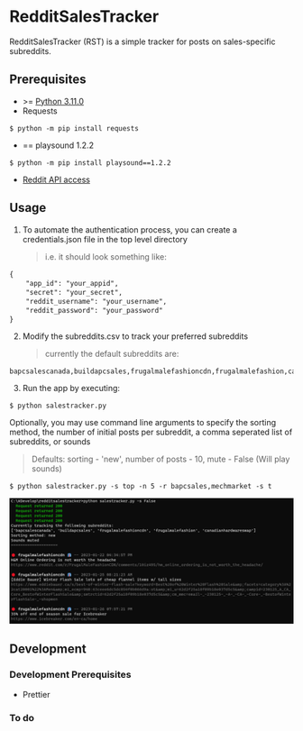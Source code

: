 # RedditSalesTracker

RedditSalesTracker (RST) is a simple tracker for posts on sales-specific subreddits.

## Prerequisites

- \>= [Python 3.11.0](https://www.python.org/downloads/)
- Requests

```
$ python -m pip install requests
```

- == playsound 1.2.2

```
$ python -m pip install playsound==1.2.2
```

- [Reddit API access](https://github.com/reddit-archive/reddit/wiki/OAuth2)

## Usage

1. To automate the authentication process, you can create a credentials.json file in the top level directory
   > i.e. it should look something like:

```
{
    "app_id": "your_appid",
    "secret": "your_secret",
    "reddit_username": "your_username",
    "reddit_password": "your_password"
}
```

2. Modify the subreddits.csv to track your preferred subreddits
   > currently the default subreddits are:

```
bapcsalescanada,buildapcsales,frugalmalefashioncdn,frugalmalefashion,canadianhardwareswap
```

3. Run the app by executing:

```
$ python salestracker.py
```

Optionally, you may use command line arguments to specify the sorting method, the number of initial posts per subreddit, a comma seperated list of subreddits, or sounds

> Defaults: sorting - 'new', number of posts - 10, mute - False (Will play sounds)

```
$ python salestracker.py -s top -n 5 -r bapcsales,mechmarket -s t
```

![Example output](docs/img/example1.PNG)

## Development

### Development Prerequisites

- Prettier

### To do
